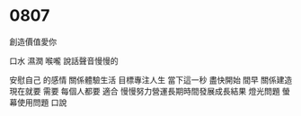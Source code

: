# 0807
創造價值愛你

口水
濕潤
喉嚨
說話聲音慢慢的

安慰自己 的感情
關係體驗生活
目標專注人生
當下這一秒
盡快開始
間早
關係建造
現在就要
需要
每個人都要
適合
慢慢努力營運長期時間發展成長結果 燈光問題
螢幕使用問題
口說
